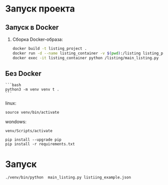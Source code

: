 # Запуск проекта

## Запуск в Docker

1. Сборка Docker-образа:
    ```bash
    docker build -t listing_project .
    docker run -d --name listing_container -v $(pwd):/listing listing_project
    docker exec -it listing_container python /listing/main_listing.py
    ```

## Без Docker
    ```bash
    python3 -m venv venv t .
    ```
linux:
    
    source venv/bin/activate
wondows:

    venv/Scripts/activate

    pip install --upgrade pip
    pip install -r requirements.txt

# Запуск
    ./venv/bin/python  main_listing.py listiing_example.json 

